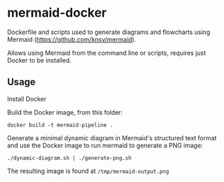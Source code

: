 # mermaid-docker
Dockerfile and scripts used to generate diagrams and flowcharts using Mermaid (https://github.com/knsv/mermaid).

Allows using Mermaid from the command line or scripts, requires just Docker to be installed.

## Usage
Install Docker

Build the Docker image, from this folder:

    docker build -t mermaid-pipeline .
	
Generate a minimal dynamic diagram in Mermaid's structured 
text format and use the Docker image to run mermaid to generate
a PNG image:

    ./dynamic-diagram.sh | ./generate-png.sh
	
The resulting image is found at `/tmp/mermaid-output.png`	
